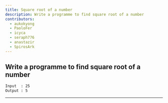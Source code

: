 ```yaml
---
title: Square root of a number
description: Write a programme to find square root of a number
contributors:
  - aukokyong
  - PaoloFer
  - icyca
  - seraph776
  - anastazir
  - SpirosArk
---
```


## Write a programme to find square root of a number

```txt
Input  : 25
Output : 5
```

---
